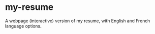 # my-resume
A webpage (interactive) version of my resume, with English and French language options.
